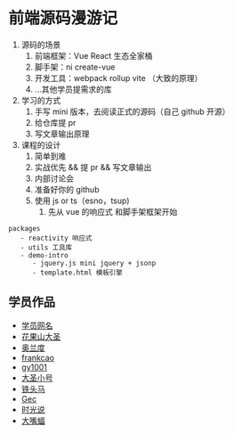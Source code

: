 # 前端源码漫游记

<!-- 开源的意识了 -->

1. 源码的场景
   1. 前端框架：Vue React 生态全家桶
   2. 脚手架：ni create-vue
   3. 开发工具：webpack rollup vite （大致的原理）
   4. ...其他学员提需求的库
2. 学习的方式
   1. 手写 mini 版本，去阅读正式的源码（自己 github 开源）
   2. 给仓库提 pr
   3. 写文章输出原理
3. 课程的设计
   1. 简单到难
   2. 实战优先 && 提 pr && 写文章输出
   3. 内部讨论会
   4. 准备好你的 github
   5. 使用 js or ts（esno，tsup)
      1. 先从 vue 的响应式 和脚手架框架开始

```
packages
   - reactivity 响应式
   - utils 工具库
   - demo-intro
      - jquery.js mini jquery + jsonp
      - template.html 模板引擎
```

## 学员作品

- [学员网名](作品链接)
- [花果山大圣](https://github.com/course-dasheng/source-tour)
- [奥兰度](https://github.com/zer0fire/source-tour)
- [frankcao](https://github.com/Frankcaozas/mini-frameworks)
- [gy1001](https://github.com/gy1001/learn-source-code.git)
- [大圣小号](https://github.com/woniuppp/source-tour-from-dasheng)
- [铁头马](https://github.com/aaamrh/FE-Wonderland)
- [Gec](https://github.com/JusticeGe/source-tour-from-me)
- [时光说](https://github.com/heimanba-ct/source-tour-ct)
- [大嘴蝠](https://github.com/ly102412/learn-source-tour)
